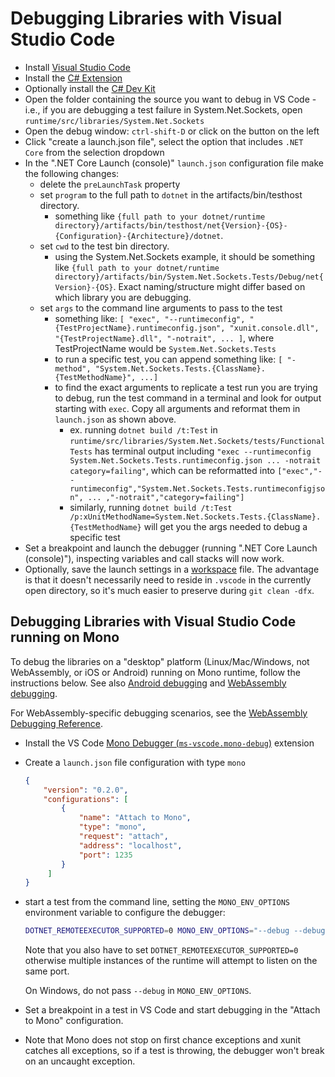 # Debugging Libraries with Visual Studio Code

- Install [Visual Studio Code](https://code.visualstudio.com/)
- Install the [C# Extension](https://marketplace.visualstudio.com/items?itemName=ms-dotnettools.csharp)
- Optionally install the [C# Dev Kit](https://marketplace.visualstudio.com/items?itemName=ms-dotnettools.csdevkit)
- Open the folder containing the source you want to debug in VS Code - i.e., if you are debugging a test failure in System.Net.Sockets, open `runtime/src/libraries/System.Net.Sockets`
- Open the debug window: `ctrl-shift-D` or click on the button on the left
- Click "create a launch.json file", select the option that includes `.NET Core` from the selection dropdown
- In the ".NET Core Launch (console)" `launch.json` configuration file make the following changes:
  - delete the `preLaunchTask` property
  - set `program` to the full path to `dotnet` in the artifacts/bin/testhost directory.
    - something like `{full path to your dotnet/runtime directory}/artifacts/bin/testhost/net{Version}-{OS}-{Configuration}-{Architecture}/dotnet`.
  - set `cwd` to the test bin directory.
    - using the System.Net.Sockets example, it should be something like `{full path to your dotnet/runtime directory}/artifacts/bin/System.Net.Sockets.Tests/Debug/net{Version}-{OS}`. Exact naming/structure might differ based on which library you are debugging.
  - set `args` to the command line arguments to pass to the test
    - something like: `[ "exec", "--runtimeconfig", "{TestProjectName}.runtimeconfig.json", "xunit.console.dll", "{TestProjectName}.dll", "-notrait", ... ]`, where TestProjectName would be `System.Net.Sockets.Tests`
    - to run a specific test, you can append something like: `[ "-method", "System.Net.Sockets.Tests.{ClassName}.{TestMethodName}", ...]`
    - to find the exact arguments to replicate a test run you are trying to debug, run the test command in a terminal and look for output starting with `exec`. Copy all arguments and reformat them in `launch.json` as shown above.
      - ex. running `dotnet build /t:Test` in `runtime/src/libraries/System.Net.Sockets/tests/FunctionalTests` has terminal output including `"exec --runtimeconfig System.Net.Sockets.Tests.runtimeconfig.json ... -notrait category=failing"`, which can be reformatted into `["exec","--runtimeconfig","System.Net.Sockets.Tests.runtimeconfigjson", ... ,"-notrait","category=failing"]`
      - similarly, running `dotnet build /t:Test /p:xUnitMethodName=System.Net.Sockets.Tests.{ClassName}.{TestMethodName}` will get you the args needed to debug a specific test
- Set a breakpoint and launch the debugger (running ".NET Core Launch (console)"), inspecting variables and call stacks will now work.
- Optionally, save the launch settings in a [workspace](https://code.visualstudio.com/docs/editor/workspaces) file. The advantage is that it doesn't necessarily need to reside in `.vscode` in the currently open directory, so it's much easier to preserve during `git clean -dfx`.

## Debugging Libraries with Visual Studio Code running on Mono

To debug the libraries on a "desktop" platform (Linux/Mac/Windows, not WebAssembly, or iOS or Android) running on Mono runtime, follow the instructions below.
See also [Android debugging](../mono/android-debugging.md) and [WebAssembly debugging](../mono/native-wasm-debugging.md).

For WebAssembly-specific debugging scenarios, see the [WebAssembly Debugging Reference](../wasm-debugging-reference.md).

- Install the VS Code [Mono Debugger (`ms-vscode.mono-debug`)](https://marketplace.visualstudio.com/items?itemName=ms-vscode.mono-debug) extension
- Create a `launch.json` file configuration with type `mono`

   ```json
   {
       "version": "0.2.0",
       "configurations": [
           {
               "name": "Attach to Mono",
               "type": "mono",
               "request": "attach",
               "address": "localhost",
               "port": 1235
           }
        ]
   }
   ```

- start a test from the command line, setting the `MONO_ENV_OPTIONS` environment variable to configure the debugger:

  ```sh
  DOTNET_REMOTEEXECUTOR_SUPPORTED=0 MONO_ENV_OPTIONS="--debug --debugger-agent=transport=dt_socket,address=127.0.0.1:1235,server=y,suspend=y" ./dotnet.sh build /t:Test /p:RuntimeFlavor=Mono src/libraries/System.Buffers/tests
  ```

  Note that you also have to set `DOTNET_REMOTEEXECUTOR_SUPPORTED=0` otherwise multiple instances of the runtime will attempt to listen on the same port.

  On Windows, do not pass `--debug` in `MONO_ENV_OPTIONS`.

- Set a breakpoint in a test in VS Code and start debugging in the "Attach to Mono" configuration.
- Note that Mono does not stop on first chance exceptions and xunit catches all exceptions, so if a test is throwing, the debugger won't break on an uncaught exception.
